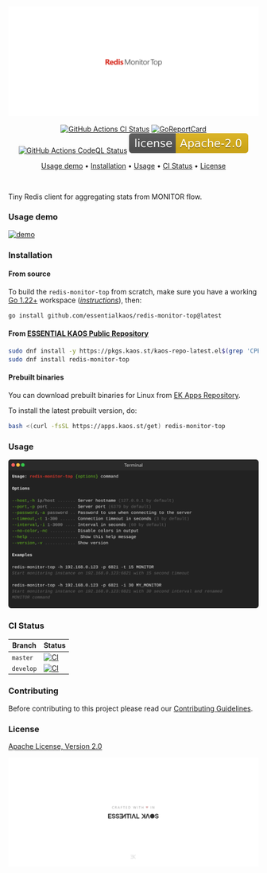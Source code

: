 <p align="center"><a href="#readme"><img src=".github/images/card.svg"/></a></p>

<p align="center">
  <a href="https://kaos.sh/w/redis-monitor-top/ci"><img src="https://kaos.sh/w/redis-monitor-top/ci.svg" alt="GitHub Actions CI Status" /></a>
  <a href="https://kaos.sh/r/redis-monitor-top"><img src="https://kaos.sh/r/redis-monitor-top.svg" alt="GoReportCard" /></a>
  <a href="https://kaos.sh/w/redis-monitor-top/codeql"><img src="https://kaos.sh/w/redis-monitor-top/codeql.svg" alt="GitHub Actions CodeQL Status" /></a>
  <a href="#license"><img src=".github/images/license.svg"/></a>
</p>

<p align="center"><a href="#usage-demo">Usage demo</a> • <a href="#installation">Installation</a> • <a href="#usage">Usage</a> • <a href="#ci-status">CI Status</a> • <a href="#license">License</a></p>

<br/>

Tiny Redis client for aggregating stats from MONITOR flow.

### Usage demo

[![demo](https://gh.kaos.st/redis-monitor-top-100.gif)](#usage-demo)

### Installation

#### From source

To build the `redis-monitor-top` from scratch, make sure you have a working [Go 1.22+](https://github.com/essentialkaos/.github/blob/master/GO-VERSION-SUPPORT.md) workspace (_[instructions](https://go.dev/doc/install)_), then:

```
go install github.com/essentialkaos/redis-monitor-top@latest
```

#### From [ESSENTIAL KAOS Public Repository](https://kaos.sh/kaos-repo)

```bash
sudo dnf install -y https://pkgs.kaos.st/kaos-repo-latest.el$(grep 'CPE_NAME' /etc/os-release | tr -d '"' | cut -d':' -f5).noarch.rpm
sudo dnf install redis-monitor-top
```

#### Prebuilt binaries

You can download prebuilt binaries for Linux from [EK Apps Repository](https://apps.kaos.st/redis-monitor-top/latest).

To install the latest prebuilt version, do:

```bash
bash <(curl -fsSL https://apps.kaos.st/get) redis-monitor-top
```

### Usage

<img src=".github/images/usage.svg" />

### CI Status

| Branch | Status |
|--------|--------|
| `master` | [![CI](https://kaos.sh/w/redis-monitor-top/ci.svg?branch=master)](https://kaos.sh/w/redis-monitor-top/ci?query=branch:master) |
| `develop` | [![CI](https://kaos.sh/w/redis-monitor-top/ci.svg?branch=master)](https://kaos.sh/w/redis-monitor-top/ci?query=branch:develop) |

### Contributing

Before contributing to this project please read our [Contributing Guidelines](https://github.com/essentialkaos/.github/blob/master/CONTRIBUTING.md).

### License

[Apache License, Version 2.0](https://www.apache.org/licenses/LICENSE-2.0)

<p align="center"><a href="https://kaos.dev"><img src="https://raw.githubusercontent.com/essentialkaos/.github/refs/heads/master/images/ekgh.svg"/></a></p>
